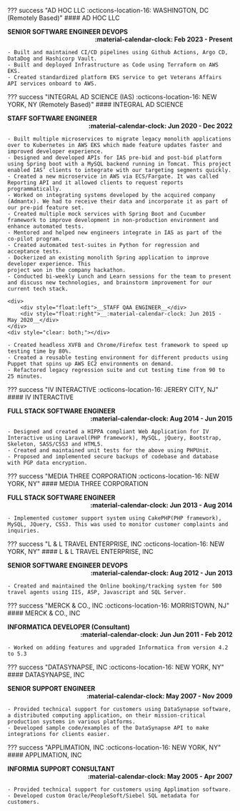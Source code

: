 ??? success "AD HOC LLC :octicons-location-16: WASHINGTON, DC (Remotely Based)"
    #### AD HOC LLC
    <div>
        <div style="float:left">__SENIOR SOFTWARE ENGINEER DEVOPS__</div>
        <div style="float:right">__:material-calendar-clock: Feb 2023 - Present__</div>
    </div>
    <div style="clear: both;"></div>

    - Built and maintained CI/CD pipelines using Github Actions, Argo CD, DataDog and Hashicorp Vault.
    - Built and deployed Infrastructure as Code using Terraform on AWS EKS.
    - Created standardized platform EKS service to get Veterans Affairs API services onboard to AWS.

??? success "INTEGRAL AD SCIENCE (IAS) :octicons-location-16: NEW YORK, NY (Remotely Based)"
    #### INTEGRAL AD SCIENCE
    <div>
        <div style="float:left">__STAFF SOFTWARE ENGINEER__</div>
        <div style="float:right">__:material-calendar-clock: Jun 2020 - Dec 2022__</div>
    </div>
    <div style="clear: both;"></div>

    - Built multiple microservices to migrate legacy monolith applications over to Kubernetes in AWS EKS which made feature updates faster and improved developer experience.
    - Designed and developed APIs for IAS pre-bid and post-bid platform using Spring boot with a MySQL backend running in Tomcat. This project enabled IAS’ clients to integrate with our targeting segments quickly.
    - Created a new microservice in AWS via ECS/Fargate. It was called Reporting API and it allowed clients to request reports programmatically.
    - Worked on integrating systems developed by the acquired company (Admantx). We had to receive their data and incorporate it as part of our pre-pid feature set.
    - Created multiple mock services with Spring Boot and Cucumber framework to improve development in non-production environment and enhance automated tests.
    - Mentored and helped new engineers integrate in IAS as part of the co-pilot program.
    - Created automated test-suites in Python for regression and acceptance tests.
    - Dockerized an existing monolith Spring application to improve developer experience. This
    project won in the company hackathon.
    - Conducted bi-weekly Lunch and Learn sessions for the team to present and discuss new technologies, and brainstorm improvement for our current tech stack.

    <div>
        <div style="float:left">__STAFF QAA ENGINEER__</div>
        <div style="float:right">__:material-calendar-clock: Jun 2015 - May 2020__</div>
    </div>
    <div style="clear: both;"></div>

    - Created headless XVFB and Chrome/Firefox test framework to speed up testing time by 80%.
    - Created a reusable testing environment for different products using Puppet that spins up AWS EC2 environments on demand.
    - Refactored legacy regression suite and cut testing time from 90 to 25 minutes.



??? success "IV INTERACTIVE :octicons-location-16: JERERY CITY, NJ"
    #### IV INTERACTIVE
    <div>
        <div style="float:left">__FULL STACK SOFTWARE ENGINEER__</div>
        <div style="float:right">__:material-calendar-clock: Aug 2014 - Jun 2015__</div>
    </div>
    <div style="clear: both;"></div>

    - Designed and created a HIPPA compliant Web Application for IV Interactive using Laravel(PHP framework), MySQL, jQuery, Bootstrap, Skeleton, SASS/CSS3 and HTML5.
    - Created and maintained unit tests for the above using PHPUnit.
    - Proposed and implemented secure backups of codebase and database with PGP data encryption.



??? success "MEDIA THREE CORPORATION :octicons-location-16: NEW YORK, NY"
    #### MEDIA THREE CORPORATION
    <div>
        <div style="float:left">__FULL STACK SOFTWARE ENGINEER__</div>
        <div style="float:right">__:material-calendar-clock: Jun 2013 - Aug 2014__</div>
    </div>
    <div style="clear: both;"></div>

    - Implemented customer support system using CakePHP(PHP framework), MySQL, JQuery, CSS3. This was used to monitor customer complaints and inquiries.


??? success "L & L TRAVEL ENTERPRISE, INC :octicons-location-16: NEW YORK, NY"
    #### L & L TRAVEL ENTERPRISE, INC
    <div>
        <div style="float:left">__SENIOR SOFTWARE ENGINEER DEVOPS__</div>
        <div style="float:right">__:material-calendar-clock: Aug 2012 - Jun 2013__</div>
    </div>
    <div style="clear: both;"></div>

    - Created and maintained the Online booking/tracking system for 500 travel agents using IIS, ASP, Javascript and SQL Server.


??? success "MERCK & CO., INC :octicons-location-16: MORRISTOWN, NJ"
    #### MERCK & CO., INC
    <div>
        <div style="float:left">__INFORMATICA DEVELOPER (Consultant)__</div>
        <div style="float:right">__:material-calendar-clock: Jun Jun 2011 - Feb 2012__</div>
    </div>
    <div style="clear: both;"></div>

    - Worked on adding features and upgraded Informatica from version 4.2 to 5.3


??? success "DATASYNAPSE, INC :octicons-location-16: NEW YORK, NY"
    #### DATASYNAPSE, INC
    <div>
        <div style="float:left">__SENIOR SUPPORT ENGINEER__</div>
        <div style="float:right">__:material-calendar-clock: May 2007 - Nov 2009__</div>
    </div>
    <div style="clear: both;"></div>

    - Provided technical support for customers using DataSynapse software, a distributed computing application, on their mission-critical production systems in various platforms.
    - Developed sample code/examples of the DataSynapse API to make integrations for clients easier.


??? success "APPLIMATION, INC :octicons-location-16: NEW YORK, NY"
    #### APPLIMATION, INC
    <div>
        <div style="float:left">__INFORMIA SUPPORT CONSULTANT__</div>
        <div style="float:right">__:material-calendar-clock: May 2005 - Apr 2007__</div>
    </div>
    <div style="clear: both;"></div>

    - Provided technical support for customers using Applimation software.
    - Developed custom Oracle/PeopleSoft/Siebel SQL metadata for customers.